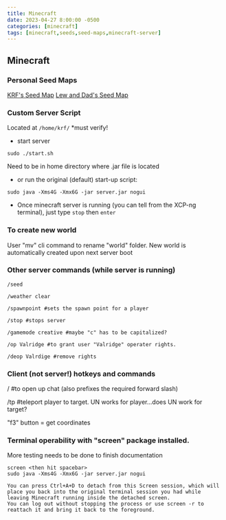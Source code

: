 ```yaml
---
title: Minecraft
date: 2023-04-27 8:00:00 -0500
categories: [minecraft]
tags: [minecraft,seeds,seed-maps,minecraft-server]
---
```


## Minecraft

### Personal Seed Maps
[KRF's Seed Map](https://www.chunkbase.com/apps/seed-map#-1182128540532934599)
[Lew and Dad's Seed Map](https://www.chunkbase.com/apps/seed-map#-6953476837232445004)

### Custom Server Script
Located at `/home/krf/` *must verify!
* start server
```terminal
sudo ./start.sh
```
Need to be in home directory where .jar file is located

* or run the original (default) start-up script:
```terminal
sudo java -Xms4G -Xmx6G -jar server.jar nogui
```

* Once minecraft server is running (you can tell from the XCP-ng terminal), just type `stop` then `enter`

### To create new world
User "mv" cli command to rename "world" folder.  New world is automatically created upon next server boot

### Other server commands (while server is running)
```terminal
/seed

/weather clear

/spawnpoint #sets the spawn point for a player

/stop #stops server

/gamemode creative #maybe "c" has to be capitalized?

/op Valridge #to grant user "Valridge" operater rights.  

/deop Valrdige #remove rights
```

### Client (not server!) hotkeys and commands

/ #to open up chat (also prefixes the required forward slash)

/tp <player> <target> #teleport player to target.  UN works for player...does UN work for target?

"f3" button = get coordinates

### Terminal operability with "screen" package installed.
More testing needs to be done to finish documentation
```terminal
screen <then hit spacebar>
sudo java -Xms4G -Xmx6G -jar server.jar nogui

You can press Ctrl+A+D to detach from this Screen session, which will place you back into the original terminal session you had while leaving Minecraft running inside the detached screen. 
You can log out without stopping the process or use screen -r to reattach it and bring it back to the foreground.
```